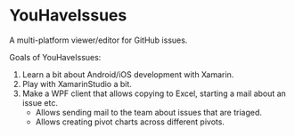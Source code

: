 YouHaveIssues
=============

A multi-platform viewer/editor for GitHub issues.

Goals of YouHaveIssues:

1. Learn a bit about Android/iOS development with Xamarin.
2. Play with XamarinStudio a bit.
3. Make a WPF client that allows copying to Excel, starting a mail about an issue etc.
   * Allows sending mail to the team about issues that are triaged.
   * Allows creating pivot charts across different pivots.
